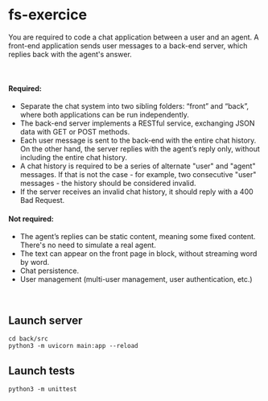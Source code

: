 # fs-exercice

You are required to code a chat application between a user and an agent.
A front-end application sends user messages to a back-end server, which replies back with the
agent's answer.

<br/>

#### Required:
- Separate the chat system into two sibling folders: “front” and “back”, where both
applications can be run independently. 
- The back-end server implements a RESTful service, exchanging JSON data with GET or
POST methods. 
- Each user message is sent to the back-end with the entire chat history. On the other
hand, the server replies with the agent’s reply only, without including the entire chat
history. 
- A chat history is required to be a series of alternate "user" and "agent" messages. If that
is not the case - for example, two consecutive "user" messages - the history should be
considered invalid. 
- If the server receives an invalid chat history, it should reply with a 400 Bad Request.

#### Not required:
- The agent’s replies can be static content, meaning some fixed content. There's no need
to simulate a real agent.
- The text can appear on the front page in block, without streaming word by word.
- Chat persistence.
- User management (multi-user management, user authentication, etc.)

<br/>

## Launch server
```commandline
cd back/src
python3 -m uvicorn main:app --reload
```

## Launch tests
```commandline
python3 -m unittest
```
